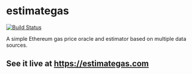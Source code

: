 # estimategas

[![Build Status](https://travis-ci.org/endpass/estimategas.svg?branch=master)](https://travis-ci.org/endpass/estimategas)

A simple Ethereum gas price oracle and estimator based on multiple data sources.

## See it live at https://estimategas.com
